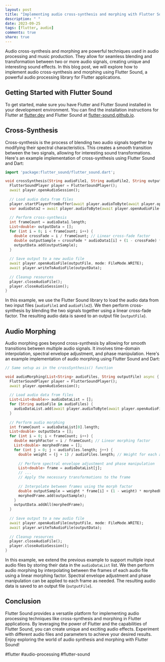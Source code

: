 ```yaml
---
layout: post
title: "Implementing audio cross-synthesis and morphing with Flutter Sound"
description: " "
date: 2023-09-25
tags: [flutter, audio]
comments: true
share: true
---
```


Audio cross-synthesis and morphing are powerful techniques used in audio processing and music production. They allow for seamless blending and transformation between two or more audio signals, creating unique and interesting sound effects. In this blog post, we will explore how to implement audio cross-synthesis and morphing using Flutter Sound, a powerful audio processing library for Flutter applications.

## Getting Started with Flutter Sound

To get started, make sure you have Flutter and Flutter Sound installed in your development environment. You can find the installation instructions for Flutter at [flutter.dev](https://flutter.dev) and Flutter Sound at [flutter-sound.github.io](https://flutter-sound.github.io).

## Cross-Synthesis

Cross-synthesis is the process of blending two audio signals together by modifying their spectral characteristics. This creates a smooth transition between the two signals, allowing for interesting sound transformations. Here's an example implementation of cross-synthesis using Flutter Sound and Dart:

```dart
import 'package:flutter_sound/flutter_sound.dart';

void crossSynthesis(String audioFile1, String audioFile2, String outputFile) async {
  FlutterSoundPlayer player = FlutterSoundPlayer();
  await player.openAudioSession();
  
  // Load audio data from files
  player.startPlayerFromBuffer(await player.audioToByte(await player.openAudioFile(audioFile1)));
  var audioData2 = await player.audioToByte(await player.openAudioFile(audioFile2));
  
  // Perform cross-synthesis
  int frameCount = audioData1.length;
  List<double> outputData = [];
  for (int i = 0; i < frameCount; i++) {
    double crossFade = i / frameCount; // Linear cross-fade factor
    double outputSample = crossFade * audioData1[i] + (1 - crossFade) * audioData2[i]; // Perform cross-synthesis
    outputData.add(outputSample);
  }
  
  // Save output to a new audio file
  await player.openAudioFile(outputFile, mode: FileMode.WRITE);
  await player.writeToAudioFile(outputData);
  
  // Cleanup resources
  player.closeAudioFile();
  player.closeAudioSession();
}
```

In this example, we use the Flutter Sound library to load the audio data from two input files (`audioFile1` and `audioFile2`). We then perform cross-synthesis by blending the two signals together using a linear cross-fade factor. The resulting audio data is saved to an output file (`outputFile`).

## Audio Morphing

Audio morphing goes beyond cross-synthesis by allowing for smooth transitions between multiple audio signals. It involves time-domain interpolation, spectral envelope adjustment, and phase manipulation. Here's an example implementation of audio morphing using Flutter Sound and Dart:

```dart
// Same setup as in the crossSynthesis() function

void audioMorphing(List<String> audioFiles, String outputFile) async {
  FlutterSoundPlayer player = FlutterSoundPlayer();
  await player.openAudioSession();
  
  // Load audio data from files
  List<List<double>> audioDataList = [];
  for (String audioFile in audioFiles) {
    audioDataList.add(await player.audioToByte(await player.openAudioFile(audioFile)));
  }
  
  // Perform audio morphing
  int frameCount = audioDataList[0].length;
  List<double> outputData = [];
  for (int i = 0; i < frameCount; i++) {
    double morphFactor = i / frameCount; // Linear morphing factor
    List<double> morphedFrame = [];
    for (int j = 0; j < audioFiles.length; j++) {
      double weight = (j + 1) / audioFiles.length; // Weight for each audio file
      
      // Perform spectral envelope adjustment and phase manipulation
      List<double> frame = audioDataList[j];
      // ...
      // Apply the necessary transformations to the frame
      
      // Interpolate between frames using the morph factor
      double outputSample = weight * frame[i] + (1 - weight) * morphedFrame[i];
      morphedFrame.add(outputSample);
    }
    outputData.addAll(morphedFrame);
  }
  
  // Save output to a new audio file
  await player.openAudioFile(outputFile, mode: FileMode.WRITE);
  await player.writeToAudioFile(outputData);
  
  // Cleanup resources
  player.closeAudioFile();
  player.closeAudioSession();
}
```

In this example, we extend the previous example to support multiple input audio files by storing their data in the `audioDataList` list. We then perform audio morphing by interpolating between the frames of each audio file using a linear morphing factor. Spectral envelope adjustment and phase manipulation can be applied to each frame as needed. The resulting audio data is saved to an output file (`outputFile`).

## Conclusion

Flutter Sound provides a versatile platform for implementing audio processing techniques like cross-synthesis and morphing in Flutter applications. By leveraging the power of Flutter and the capabilities of Flutter Sound, you can create unique and exciting audio effects. Experiment with different audio files and parameters to achieve your desired results. Enjoy exploring the world of audio synthesis and morphing with Flutter Sound!

#flutter #audio-processing #flutter-sound